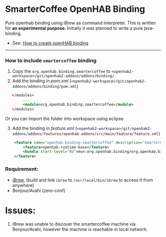 SmarterCoffee OpenHAB Binding 
===

Pure openhab binding using iBrew as command interpreter. This is written for **an experimental purpose**. Initially it was planned to write a pure java-binding. 


* See: [How to create openHAB binding](http://docs.openhab.org/developers/development/bindings.html#setup-and-run-the-binding)

---

### How to include `smartercoffee` binding  
1. Copy the `org.openhab.binding.smartercoffee` to `<openhab2-workspace>/git/openhab2-addons/addons/binding/`
2. Add the binding in *pom.xml*  (`<openhab2-workspace>/git/openhab2-addons/addons/binding/pom.xml`)

```xml 
   </modules>
        ...
        <module>org.openhab.binding.smartercoffee</module>
   </modules>
```  

Or you can import the folder into workspace using eclipse

3. Add the binding in *feature.xml* (`<openhab2-workspace>/git/openhab2-addons/addons/features/openhab-addons/src/main/feature/feature.xml`)

```xml
	<feature name="openhab-binding-smartercoffee" description="SmarterCoffee Machine Binding" version="${project.version}">
		<feature>openhab-runtime-base</feature>
		<bundle start-level="80">mvn:org.openhab.binding/org.openhab.binding.smartercoffee/${project.version}</bundle>
	</feature>
```

### Requirement:  

* [iBrew](https://github.com/Tristan79/iBrew#linux), (build and link `ibrew` to `/usr/local/bin/ibrew` to access it from anywhere)    
* Bonjour/Avahi (zero-conf)   

# Issues:  

1. iBrew was unable to discover the smartercoffee machine via Bonjour/Avahi, however the machine is reachable in local network. 
   
